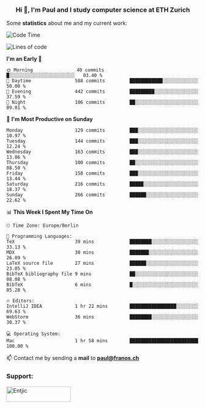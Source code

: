 <h3 align="center">Hi 👋, I'm Paul and I study computer science at ETH Zurich</h3>


Some **statistics** about me and my current work:

<!--START_SECTION:waka-->
![Code Time](http://img.shields.io/badge/Code%20Time-1%2C306%20hrs%2044%20mins-blue)

![Lines of code](https://img.shields.io/badge/From%20Hello%20World%20I%27ve%20Written-1.9%20million%20lines%20of%20code-blue)

**I'm an Early 🐤** 

```text
🌞 Morning                40 commits          █░░░░░░░░░░░░░░░░░░░░░░░░   03.40 % 
🌆 Daytime                588 commits         ████████████░░░░░░░░░░░░░   50.00 % 
🌃 Evening                442 commits         █████████░░░░░░░░░░░░░░░░   37.59 % 
🌙 Night                  106 commits         ██░░░░░░░░░░░░░░░░░░░░░░░   09.01 % 
```
📅 **I'm Most Productive on Sunday** 

```text
Monday                   129 commits         ███░░░░░░░░░░░░░░░░░░░░░░   10.97 % 
Tuesday                  144 commits         ███░░░░░░░░░░░░░░░░░░░░░░   12.24 % 
Wednesday                163 commits         ███░░░░░░░░░░░░░░░░░░░░░░   13.86 % 
Thursday                 100 commits         ██░░░░░░░░░░░░░░░░░░░░░░░   08.50 % 
Friday                   158 commits         ███░░░░░░░░░░░░░░░░░░░░░░   13.44 % 
Saturday                 216 commits         █████░░░░░░░░░░░░░░░░░░░░   18.37 % 
Sunday                   266 commits         ██████░░░░░░░░░░░░░░░░░░░   22.62 % 
```


📊 **This Week I Spent My Time On** 

```text
🕑︎ Time Zone: Europe/Berlin

💬 Programming Languages: 
TeX                      39 mins             ████████░░░░░░░░░░░░░░░░░   33.13 % 
MDX                      30 mins             ███████░░░░░░░░░░░░░░░░░░   26.09 % 
LaTeX source file        27 mins             ██████░░░░░░░░░░░░░░░░░░░   23.05 % 
BibTeX bibliography file 9 mins              ██░░░░░░░░░░░░░░░░░░░░░░░   08.08 % 
BibTeX                   6 mins              █░░░░░░░░░░░░░░░░░░░░░░░░   05.28 % 

🔥 Editors: 
IntelliJ IDEA            1 hr 22 mins        █████████████████░░░░░░░░   69.63 % 
WebStorm                 36 mins             ████████░░░░░░░░░░░░░░░░░   30.37 % 

💻 Operating System: 
Mac                      1 hr 58 mins        █████████████████████████   100.00 % 
```


<!--END_SECTION:waka-->

📫 Contact me by sending a **mail** to **paul@franos.ch**

<h3 align="left">Support:</h3>
<p><a href="https://ko-fi.com/Entjic"> <img align="left" src="https://cdn.ko-fi.com/cdn/kofi3.png?v=3" height="40" width="168" alt="Entjic" /></a></p>
